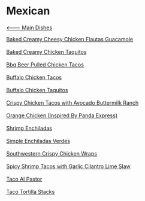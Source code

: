 # Mexican

[<--- Main Dishes](../main-dishes.md)

[Baked Creamy Cheesy Chicken Flautas Guacamole](./baked-creamy-cheesy-chicken-flautas-guacamole.md)<br><br>
[Baked Creamy Chicken Taquitos](./baked-creamy-chicken-taquitos.md)<br><br>
[Bbq Beer Pulled Chicken Tacos](./bbq-beer-pulled-chicken-tacos.md)<br><br>
[Buffalo Chicken Tacos](./buffalo-chicken-tacos.md)<br><br>
[Buffalo Chicken Taquitos](./buffalo-chicken-taquitos.md)<br><br>
[Crispy Chicken Tacos with Avocado Buttermilk Ranch](./crispy-chicken-tacos-with-avocado-buttermilk-ranch.md)<br><br>
[Orange Chicken (Inspired By Panda Express)](./orange-chicken-(inspired-by-panda-express).md)<br><br>
[Shrimp Enchiladas](./shrimp-enchiladas.md)<br><br>
[Simple Enchiladas Verdes](./simple-enchiladas-verdes.md)<br><br>
[Southwestern Crispy Chicken Wraps](./southwestern-crispy-chicken-wraps.md)<br><br>
[Spicy Shrimp Tacos with Garlic Cilantro Lime Slaw](./spicy-shrimp-tacos-with-garlic-cilantro-lime-slaw.md)<br><br>
[Taco Al Pastor](./taco-al-pastor.md)<br><br>
[Taco Tortilla Stacks](./taco-tortilla-stacks.md)<br><br>
